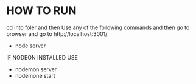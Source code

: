 # HOW TO RUN
cd into foler and then
Use any of the following commands and then go to browser and go to http://localhost:3001/

* node server

IF NODEON INSTALLED USE 
* nodemon server 
* nodemone start
